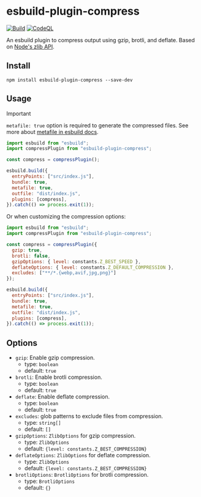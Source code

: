 # esbuild-plugin-compress

[![Build](https://github.com/Liber-UFPE/esbuild-plugin-compress/actions/workflows/build.yml/badge.svg)](https://github.com/Liber-UFPE/esbuild-plugin-compress/actions/workflows/build.yml)
[![CodeQL](https://github.com/Liber-UFPE/esbuild-plugin-compress/actions/workflows/codeql.yml/badge.svg)](https://github.com/Liber-UFPE/esbuild-plugin-compress/actions/workflows/codeql.yml)

An esbuild plugin to compress output using gzip, brotli, and deflate. Based on [Node's zlib API](https://nodejs.org/api/zlib.html).

## Install

```shell
npm install esbuild-plugin-compress --save-dev
```

## Usage

> [!IMPORTANT]
> `metafile: true` option is required to generate the compressed files. See more about [metafile in esbuild docs](https://esbuild.github.io/api/#metafile).

```javascript
import esbuild from "esbuild";
import compressPlugin from "esbuild-plugin-compress";

const compress = compressPlugin();

esbuild.build({
  entryPoints: ["src/index.js"],
  bundle: true,
  metafile: true,
  outfile: "dist/index.js",
  plugins: [compress],
}).catch(() => process.exit(1));
```

Or when customizing the compression options:

```javascript
import esbuild from "esbuild";
import compressPlugin from "esbuild-plugin-compress";

const compress = compressPlugin({
  gzip: true,
  brotli: false,
  gzipOptions: { level: constants.Z_BEST_SPEED },
  deflateOptions: { level: constants.Z_DEFAULT_COMPRESSION },
  excludes: ["**/*.{webp,avif,jpg,png}"]
});

esbuild.build({
  entryPoints: ["src/index.js"],
  bundle: true,
  metafile: true,
  outfile: "dist/index.js",
  plugins: [compress],
}).catch(() => process.exit(1));
```

## Options

- `gzip`: Enable gzip compression.
    - type: `boolean`
    - default: `true`
- `brotli`: Enable brotli compression.
    - type: `boolean`
    - default: `true`
- `deflate`: Enable deflate compression.
    - type: `boolean`
    - default: `true`
- `excludes`: glob patterns to exclude files from compression.
    - type: `string[]`
    - default: `[]`
- `gzipOptions`: `ZlibOptions` for gzip compression.
    - type: `ZlibOptions`
    - default: `{level: constants.Z_BEST_COMPRESSION}`
- `deflateOptions`: `ZlibOptions` for deflate compression.
    - type: `ZlibOptions`
    - default: `{level: constants.Z_BEST_COMPRESSION}`
- `brotliOptions`: `BrotliOptions` for brotli compression.
    - type: `BrotliOptions`
    - default: `{}`
